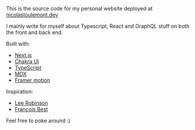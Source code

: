 This is the source code for my personal website deployed at [nicolastoulemont.dev](https://nicolastoulemont.dev/)

I mainly write for myself about Typescript, React and GraphQL stuff on both the front and back end.

Built with:

-   [Next.js](https://nextjs.org/)
-   [Chakra UI](https://chakra-ui.com)
-   [TypeScript](https://www.typescriptlang.org/)
-   [MDX](https://mdxjs.com)
-   [Framer motion](https://www.framer.com/motion/)

Inspiration:

-   [Lee Robinson](https://leerob.io)
-   [François Best](https://francoisbest.com)

Feel free to poke around :)
